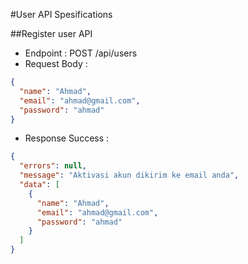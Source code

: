 #User API Spesifications

##Register user API

- Endpoint : POST /api/users
- Request Body :

```json
{
  "name": "Ahmad",
  "email": "ahmad@gmail.com",
  "password": "ahmad"
}
```

- Response Success :

```json
{
  "errors": null,
  "message": "Aktivasi akun dikirim ke email anda",
  "data": [
    {
      "name": "Ahmad",
      "email": "ahmad@gmail.com",
      "password": "ahmad"
    }
  ]
}
```
